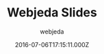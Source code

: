 ---
title: Webjeda Slides
github: https://github.com/sharu725/slides
demo: https://webjeda.com/slides/
author: webjeda
ssg:
  - Jekyll
cms:
  - No Cms
date: 2016-07-06T17:15:11.000Z
github_branch: master
description: A presentstion theme
stale: true
---